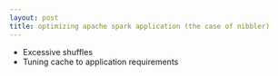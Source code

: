 ```yaml
---
layout: post
title: optimizing apache spark application (the case of nibbler)
---
```


  * Excessive shuffles
  * Tuning cache to application requirements
